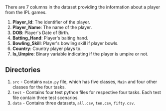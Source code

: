 # 

There are 7 columns in the dataset providing the information about a player from the IPL games.

1. **Player_Id**: The identifier of the player.
2. **Player_Name**: The name of the player.
3. **DOB**: Player's Date of Birth.
4. **Batting_Hand**: Player's baiting hand.
5. **Bowling_Skill**: Player's bowling skill if player bowls.
6. **Country**: Country player plays to.
7. **Is_Umpire**: Binary variable indicating if the player is umpire or not.

## Directories

1. `src` - Contains `main.py` file, which has five classes, `Main` and four other classes for the four tasks.
2. `test` - Contains four test python files for respective four tasks. Each test file contain three test scenarios.
3. `data` - Contains three datasets, `all.csv`, `ten.csv`, `fifty.csv`.

